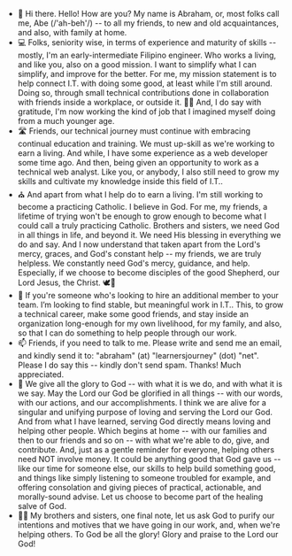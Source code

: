 - 👋  Hi there. Hello! How are you? My name is Abraham, or, most folks call me, Abe (/'ah-beh'/) -- to all my friends, to new and old acquaintances, and also, with family at home.
- 💻  Folks, seniority wise, in terms of experience and maturity of skills -- mostly, I'm an early-intermediate Filipino engineer. Who works a living, and like you, also on a good mission. I want to simplify what I can simplify, and improve for the better. For me, my mission statement is to help connect I.T. with doing some good, at least while I'm still around. Doing so, through small technical contributions done in collaboration with friends inside a workplace, or outside it. 👷‍♂️ And, I do say with gratitude, I'm now working the kind of job that I imagined myself doing from a much younger age.
- 🛣️ Friends, our technical journey must continue with embracing continual education and training. We must up-skill as we're working to earn a living. And while, I have some experience as a web developer some time ago. And then, being given an opportunity to work as a technical web analyst. Like you, or anybody, I also still need to grow my skills and cultivate my knowledge inside this field of I.T..
- ⛪ And apart from what I help do to earn a living. I'm still working to become a practicing Catholic. I believe in God. For me, my friends, a lifetime of trying won't be enough to grow enough to become what I could call a truly practicing Catholic. Brothers and sisters, we need God in all things in life, and beyond it. We need His blessing in everything we do and say. And I now understand that taken apart from the Lord's mercy, graces, and God's constant help -- my friends, we are truly helpless. We constantly need God's mercy, guidance, and help. Especially, if we choose to become disciples of the good Shepherd, our Lord Jesus, the Christ. 🕊🐑
- 💞️ If you're someone who's looking to hire an additional member to your team. I’m looking to find stable, but meaningful work in I.T.. This, to grow a technical career, make some good friends, and stay inside an organization long-enough for my own livelihood, for my family, and also, so that I can do something to help people through our work.
- 📫 Friends, if you need to talk to me. Please write and send me an email, and kindly send it to: "abraham" (at) "learnersjourney" (dot) "net". Please I do say this -- kindly don't send spam. Thanks! Much appreciated.
- 🌅 We give all the glory to God -- with what it is we do, and with what it is we say. May the Lord our God be glorified in all things -- with our words, with our actions, and our accomplishments. I think we are alive for a singular and unifying purpose of loving and serving the Lord our God. And from what I have learned, serving God directly means loving and helping other people. Which begins at home -- with our families and then to our friends and so on -- with what we're able to do, give, and contribute. And, just as a gentle reminder for everyone, helping others need NOT involve money. It could be anything good that God gave us -- like our time for someone else, our skills to help build something good, and things like simply listening to someone troubled for example, and offering consolation and giving pieces of practical, actionable, and morally-sound advise. Let us choose to become part of the healing salve of God.
- 🤲🏼 My brothers and sisters, one final note, let us ask God to purify our intentions and motives that we have going in our work, and, when we're helping others. To God be all the glory! Glory and praise to the Lord our God!

<!---
abormate/abormate is a ✨ special ✨ repository because its `README.md` (this file) appears on your GitHub profile.
You can click the Preview link to take a look at your changes.
--->
